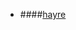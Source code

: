 
   - ####[hayre](Applications%20of%20DFS/Concepts%20Related%20to%20DFS/A%20Directed%20Graph%20is%20Given,%20is%20it%20possible%20to%20visit%20all%20the%20edges%20of%20the%20graph%20in%20one%20path%20?%20visited%20vertex%20and%20edges%20can%20be%20visited%20again/)

